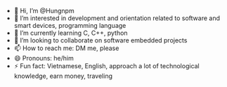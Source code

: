 - 👋 Hi, I’m @Hungnpm
- 👀 I’m interested in development and orientation related to software and smart devices, programming language
- 🌱 I’m currently learning C, C++, python
- 💞️ I’m looking to collaborate on software embedded projects
- 📫 How to reach me: DM me, please
- 😄 Pronouns: he/him
- ⚡ Fun fact: Vietnamese, English, approach a lot of technological knowledge, earn money, traveling

<!---
Hungnpm/Hungnpm is a ✨ special ✨ repository because its `README.md` (this file) appears on your GitHub profile.
You can click the Preview link to take a look at your changes.
--->
